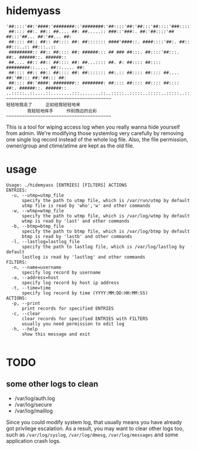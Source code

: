 # hidemyass

```
'##::::'##:'####:'########::'########:'##::::'##:'##:::'##::::'###:::::'######:::'######::
 ##:::: ##:. ##:: ##.... ##: ##.....:: ###::'###:. ##:'##::::'## ##:::'##... ##:'##... ##:
 ##:::: ##:: ##:: ##:::: ##: ##::::::: ####'####::. ####::::'##:. ##:: ##:::..:: ##:::..::
 #########:: ##:: ##:::: ##: ######::: ## ### ##:::. ##::::'##:::. ##:. ######::. ######::
 ##.... ##:: ##:: ##:::: ##: ##...:::: ##. #: ##:::: ##:::: #########::..... ##::..... ##:
 ##:::: ##:: ##:: ##:::: ##: ##::::::: ##:.:: ##:::: ##:::: ##.... ##:'##::: ##:'##::: ##:
 ##:::: ##:'####: ########:: ########: ##:::: ##:::: ##:::: ##:::: ##:. ######::. ######::
..:::::..::....::........:::........::..:::::..:::::..:::::..:::::..:::......::::......:::
~~~~~~~~~~~~~~~~~~~~~~~~~~~~~~~~~~~~~~~~
轻轻地我走了     正如给我轻轻地来                  
        我轻轻地挥手     作别西边的云彩            
~~~~~~~~~~~~~~~~~~~~~~~~~~~~~~~~~~~~~~~~
```

This is a tool for wiping access log when you really wanna hide yourself from admin.
We're modifying those systemlog very carefully by removing one single log record 
instead of the whole log file. Also, the file permission, owner/group and ctime/atime 
are kept as the old file.

# usage

```
Usage: ./hidemyass [ENTRIES] [FILTERS] ACTIONS        
ENTRIES:                                
  -u, --utmp=utmp_file                
      specify the path to utmp file, which is /var/run/utmp by default 
      utmp file is read by 'who','w' and other commands 
  -w, --wtmp=wtmp_file                
      specify the path to wtmp file, which is /var/log/wtmp by default 
      wtmp is read by 'last' and other commands
  -b, --btmp=btmp_file                
      specify the path to btmp file, which is /var/log/btmp by default 
      btmp is read by 'lastb' and other commands
  -l, --lastlog=lastlog_file          
      specify the path to lastlog file, which is /var/log/lastlog by default 
      lastlog is read by 'lastlog' and other commands
FILTERS:                                
  -n, --name=username                   
      specify log record by username 
  -a, --address=host                    
      specify log record by host ip address  
  -t, --time=time                       
      specify log record by time (YYYY:MM:DD:HH:MM:SS) 
ACTIONS: 
  -p, --print                           
      print records for specified ENTRIES 
  -c, --clear                           
      clear records for specified ENTRIES with FILTERS
      usually you need permission to edit log 
  -h, --help                            
      show this message and exit
 
```

# TODO

## some other logs to clean

- /var/log/auth.log
- /var/log/secure
- /var/log/maillog


Since you could modify system log, that usually means you have already got
privilege escalation. As a result, you may want to clear other logs too, 
such as `/var/log/syslog`, `/var/log/dmesg`, `/var/log/messages` and some 
application crash logs.
